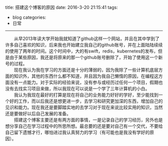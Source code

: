 title: 搭建这个博客的原因
date: 2016-3-20 21:15:41
tags:
- blog
categories:
- 日常
---
　　从早2013年读大学开始我就知道了github这样一个网站，并且在其中学到了许多自己喜欢的知识，后来我也开始建立我自己的github账号，并在上面陆陆续续的使用了两年的时间。这个时间中，大的有swift，redis，kubernetes的发布，但是由于某些原因，我还是将原来的那一个github账号删除了，开始了使用这一个新号的过程。  
　　现在我认为我在学习的方面还是十分的薄弱的，因为我除了一些计算机底层方面的知识外，其他的东西什么都不知道，并且因为我自己懒惰的原因，在编程这方面没有一点能力。对于实际的经验来说，没有参与或经历过任何一个项目，假期也没有去找实习项目来做，所以我现在可以说是一个学了三年计算机的小白。
　　我认为我现在最好的打算是现在将自己的业务能力好好的学好，至少能找到一个好的工作，而以后我还是想更进一步，去学习和研究更加深的东西，增加自己的见识和能力。现在我还是要脚踏实地的去学习对于现在来说比较实用的知识，当然还是要做好以后自己发展的准备。  
　　搭建这个博客主要还是有两方面的事情，一是记录自己的学习经历，另外也是想分享自己在学习过程中的所思所想。最总要的还是要对自己有一个交代，不要给自己留下遗憾才行，哪怕进过我认真努力的学习（有可能也是我没有学好的原因）。